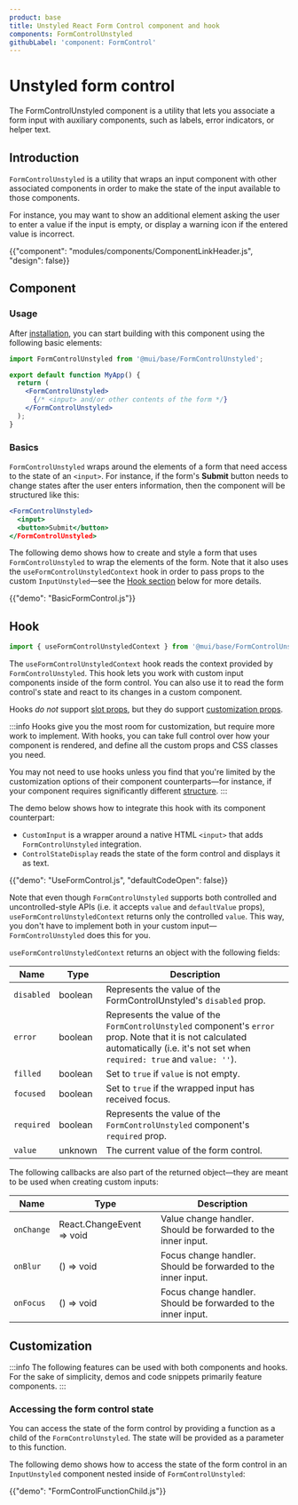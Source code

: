 ```yaml
---
product: base
title: Unstyled React Form Control component and hook
components: FormControlUnstyled
githubLabel: 'component: FormControl'
---
```


# Unstyled form control

<p class="description">The FormControlUnstyled component is a utility that lets you associate a form input with auxiliary components, such as labels, error indicators, or helper text.</p>

## Introduction

`FormControlUnstyled` is a utility that wraps an input component with other associated components in order to make the state of the input available to those components.

For instance, you may want to show an additional element asking the user to enter a value if the input is empty, or display a warning icon if the entered value is incorrect.

{{"component": "modules/components/ComponentLinkHeader.js", "design": false}}

## Component

### Usage

After [installation](/base/getting-started/quickstart/#installation), you can start building with this component using the following basic elements:

```jsx
import FormControlUnstyled from '@mui/base/FormControlUnstyled';

export default function MyApp() {
  return (
    <FormControlUnstyled>
      {/* <input> and/or other contents of the form */}
    </FormControlUnstyled>
  );
}
```

### Basics

`FormControlUnstyled` wraps around the elements of a form that need access to the state of an `<input>`. For instance, if the form's **Submit** button needs to change states after the user enters information, then the component will be structured like this:

```jsx
<FormControlUnstyled>
  <input>
  <button>Submit</button>
</FormControlUnstyled>
```

The following demo shows how to create and style a form that uses `FormControlUnstyled` to wrap the elements of the form. Note that it also uses the `useFormControlUnstyledContext` hook in order to pass props to the custom `InputUnstyled`—see the [Hook section](#hook) below for more details.

{{"demo": "BasicFormControl.js"}}

## Hook

```jsx
import { useFormControlUnstyledContext } from '@mui/base/FormControlUnstyled';
```

The `useFormControlUnstyledContext` hook reads the context provided by `FormControlUnstyled`. This hook lets you work with custom input components inside of the form control. You can also use it to read the form control's state and react to its changes in a custom component.

Hooks _do not_ support [slot props](#slot-props), but they do support [customization props](#customization).

:::info
Hooks give you the most room for customization, but require more work to implement. With hooks, you can take full control over how your component is rendered, and define all the custom props and CSS classes you need.

You may not need to use hooks unless you find that you're limited by the customization options of their component counterparts—for instance, if your component requires significantly different [structure](#component-slots).
:::

The demo below shows how to integrate this hook with its component counterpart:

- `CustomInput` is a wrapper around a native HTML `<input>` that adds `FormControlUnstyled` integration.
- `ControlStateDisplay` reads the state of the form control and displays it as text.

{{"demo": "UseFormControl.js", "defaultCodeOpen": false}}

Note that even though `FormControlUnstyled` supports both controlled and uncontrolled-style APIs (i.e. it accepts `value` and `defaultValue` props), `useFormControlUnstyledContext` returns only the controlled `value`. This way, you don't have to implement both in your custom input—`FormControlUnstyled` does this for you.

`useFormControlUnstyledContext` returns an object with the following fields:

| Name       | Type    | Description                                                                                                                                                                         |
| ---------- | ------- | ----------------------------------------------------------------------------------------------------------------------------------------------------------------------------------- |
| `disabled` | boolean | Represents the value of the FormControlUnstyled's `disabled` prop.                                                                                                                  |
| `error`    | boolean | Represents the value of the `FormControlUnstyled` component's `error` prop. Note that it is not calculated automatically (i.e. it's not set when `required: true` and `value: ''`). |
| `filled`   | boolean | Set to `true` if `value` is not empty.                                                                                                                                              |
| `focused`  | boolean | Set to `true` if the wrapped input has received focus.                                                                                                                              |
| `required` | boolean | Represents the value of the `FormControlUnstyled` component's `required` prop.                                                                                                      |
| `value`    | unknown | The current value of the form control.                                                                                                                                              |

The following callbacks are also part of the returned object—they are meant to be used when creating custom inputs:

| Name       | Type                      | Description                                                   |
| ---------- | ------------------------- | ------------------------------------------------------------- |
| `onChange` | React.ChangeEvent => void | Value change handler. Should be forwarded to the inner input. |
| `onBlur`   | () => void                | Focus change handler. Should be forwarded to the inner input. |
| `onFocus`  | () => void                | Focus change handler. Should be forwarded to the inner input. |

## Customization

:::info
The following features can be used with both components and hooks.
For the sake of simplicity, demos and code snippets primarily feature components.
:::

### Accessing the form control state

You can access the state of the form control by providing a function as a child of the `FormControlUnstyled`. The state will be provided as a parameter to this function.

The following demo shows how to access the state of the form control in an `InputUnstyled` component nested inside of `FormControlUnstyled`:

{{"demo": "FormControlFunctionChild.js"}}
